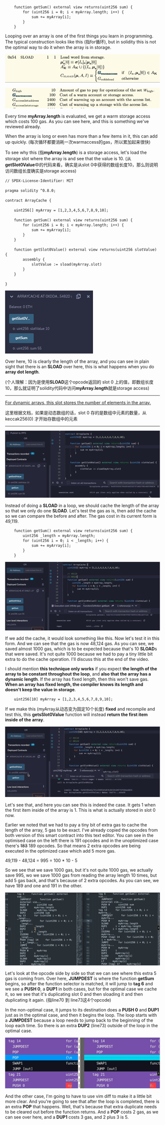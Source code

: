 ```solidity
    function getSum() external view returns(uint256 sum) {
        for (uint256 i = 0; i < myArray.length; i++) {
            sum += myArray[i];
        }
    }
```

Looping over an array is one of the first things you learn in programming. The typical construction looks like this (指for循环), but in solidity this is not the optimal way to do it when the array is in storage.

![](sload.png)

![](warmaccesscost.png)

Every time **myArray.length** is evaluated, we get a warm storage access which costs 100 gas. As you can see here, and this is something we've reviewed already. 

When the array is long or even has more than a few items in it, this can add up quickly. (每次循环都要消耗一次warmaccess的gas，所以累加起来很快)

To see why this (指**myArray.length**) is a storage access, let's load the storage slot where the array is and see that the value is 10. (从**getSlot0Value**中的代码来看，确实是从slot 0中获得的数组长度10，那么则说明访问数组长度确实是storage access)

```solidity
// SPDX-License-Identifier: MIT

pragma solidity ^0.8.0;

contract ArrayCache {

    uint256[] myArray = [1,2,3,4,5,6,7,8,9,10];

    function getSum() external view returns(uint256 sum) {
        for (uint256 i = 0; i < myArray.length; i++) {
            sum += myArray[i];
        }
    }

    function getSlot0Value() external view returns(uint256 slotValue) {
        assembly {
            slotValue := sload(myArray.slot)
        }
    }

}
```

![](getslot0.png)

Over here, 10 is clearly the length of the array, and you can see in plain sight that there is an **SLOAD** over here, this is what happens when you do **array dot length**. 

(个人理解：因为是使用**SLOAD**这个opcode返回的 slot 0 上的值，即数组长度10，那么就证明了solidity代码中访问**myArray.length**就是storage access)

----------------------------------------------------------------------------------------

[For dynamic arrays, this slot stores the number of elements in the array.](https://docs.soliditylang.org/en/latest/internals/layout_in_storage.html#mappings-and-dynamic-arrays)

这里根据文档，如果是动态数组的话，slot 0 存的是数组中元素的数量，从 keccak256(0) 才开始存数组中的元素

----------------------------------------------------------------------------------------



![](getslot0gascost.png)

Instead of doing a **SLOAD** in a loop, we should cache the length of the array so that we only do one **SLOAD**. Let's test the gas as is, then add the cache so we can compare the before and after. The gas cost in its current form is 49,119. 

```solidity
	function getSum() external view returns(uint256 sum) {
		uint256 _length = myArray.length;
        for (uint256 i = 0; i < _length; i++) {
            sum += myArray[i];
        }
    }
```

![](getslot0gascost2.png)

If we add the cache, it would look something like this. Now let's test it in this form. And we can see that the gas is now 48,124 gas. As you can see, we saved almost 1000 gas, which is to be expected because that's 10 **SLOAD**s that were saved. It's not quite 1000 because we had to pay a tiny little bit extra to do the cache operation. I'll discuss this at the end of the video. 

I should mention **this technique only works** if you expect **the length of the array to be constant throughout the loop**, and **also that the array has a dynamic length**. If the array has fixed length, then this won't save gas. **When an array has fixed length, the compiler knows its length and doesn't keep the value in storage**. 

```solidity
	uint256[10] myArray = [1,2,3,4,5,6,7,8,9,10];
```

If we make this (myArray从动态变为固定10个长度) **fixed** and recompile and test this, this **getsSlot0Value** function will instead **return the first item inside of the array**. 

![](getslot02.png)

Let's see that, and here you can see this is indeed the case. It gets 1 when the first item inside of the array is 1. This is what is actually stored in slot 0 now. 

Earlier we noted that we had to pay a tiny bit of extra gas to cache the length of the array, 5 gas to be exact. I've already copied the opcodes from both version of this smart contract into this text editor. You can see in the optimised case on the left there is 191 opcodes and in the unoptimized case there's ~~183~~ 189 opcodes. So that means 2 extra opcodes are being executed in the optimized case which add 5 more gas. 

49,119 - 48,124 = 995 = 100 * 10 - 5 

So we see that we save 1000 gas, but it's not quite 1000 gas, we actually save 995, wo we save 1000 gas from reading the array length 10 times, but add 5 gas back, and that's because of 2 extra opcodes. As you can see, we have 189 and one and 191 in the other.

![](opcodescompare.png)

Let's look at the opcode side by side so that we can see where this extra 5 gas is coming from. Over here, **JUMPDEST** is where the function **getSum** begins, so after the function selector is matched, it will jump to **tag 6** and we see a **PUSH 0**, a **DUP1** in both cases, but for the optimal case we cache it, so we see that it's duplicating slot 0 and then sloading it and then duplicating it again. (指line70 到 line73这4个opcode)

In the non-optimal case, it jumps to its destination does a **PUSH 0** and **DUP1** just as in the optimal case, and then it begins the loop. The loop starts with a **JUMPDEST** because a loop needs to jump back to the beginning of the loop each time. So there is an extra **DUP2** (line73) outside of the loop in the optimal case. 

![](opcodescompare2.png)

And the other case, I'm going to have to use vim diff to make it a little bit more clear. And you're going to see that after the loop is completed, there is an extra **POP** that happens. Well, that's because that extra duplicate needs to be cleared out before the function returns. And a **POP** costs 2 gas, as we can see over here, and a **DUP1** costs 3 gas, and 2 plus 3 is 5.